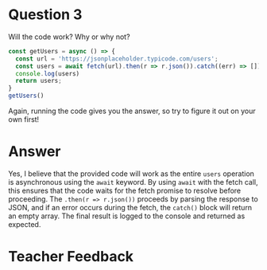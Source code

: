 # Question 3

Will the code work? Why or why not?

```js
const getUsers = async () => {
  const url = 'https://jsonplaceholder.typicode.com/users';
  const users = await fetch(url).then(r => r.json()).catch((err) => []);
  console.log(users)
  return users;
}
getUsers()
```

Again, running the code gives you the answer, so try to figure it out on your own first!

# Answer
Yes, I believe that the provided code will work as the entire `users` operation is asynchronous using the `await` keyword. By using `await` with the fetch call, this ensures that the code waits for the fetch promise to resolve before proceeding. The `.then(r => r.json())` proceeds by parsing the response to JSON, and if an error occurs during the fetch, the `catch()` block will return an empty array. The final result is logged to the console and returned as expected.

# Teacher Feedback